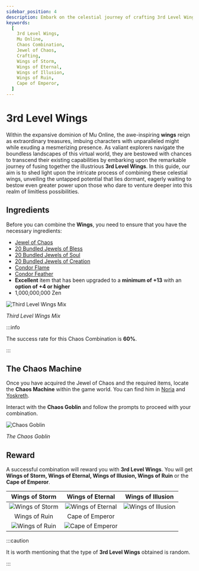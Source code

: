 ```yaml
---
sidebar_position: 4
description: Embark on the celestial journey of crafting 3rd Level Wings in Mu Online through the Chaos Combination system. Learn about the essential ingredients, success rates, and the diverse rewards, including Wings of Storm, Wings of Eternal, Wings of Illusion, Wings of Ruin, or Cape of Emperor.
keywords:
  [
    3rd Level Wings,
    Mu Online,
    Chaos Combination,
    Jewel of Chaos,
    Crafting,
    Wings of Storm,
    Wings of Eternal,
    Wings of Illusion,
    Wings of Ruin,
    Cape of Emperor,
  ]
---
```


# 3rd Level Wings

Within the expansive dominion of Mu Online, the awe-inspiring **wings** reign as extraordinary treasures, imbuing characters with unparalleled might while exuding a mesmerizing presence. As valiant explorers navigate the boundless landscapes of this virtual world, they are bestowed with chances to transcend their existing capabilities by embarking upon the remarkable journey of fusing together the illustrious **3rd Level Wings**. In this guide, our aim is to shed light upon the intricate process of combining these celestial wings, unveiling the untapped potential that lies dormant, eagerly waiting to bestow even greater power upon those who dare to venture deeper into this realm of limitless possibilities.

## Ingredients

Before you can combine the **Wings**, you need to ensure that you have the necessary ingredients:

- [Jewel of Chaos](/items/jewels/regular-jewels/jewel-of-chaos)
- [20 Bundled Jewels of Bless](/items/jewels/regular-jewels/jewel-of-bless)
- [20 Bundled Jewels of Soul](/items/jewels/regular-jewels/jewel-of-soul)
- [20 Bundled Jewels of Creation](/items/jewels/regular-jewels/jewel-of-creation)
- [Condor Flame](/items/condor-flame)
- [Condor Feather](/crafting/wings/condor-feather)
- **Excellent** item that has been upgraded to a **minimum of +13** with an **option of +4 or higher**
- 1,000,000,000 Zen

![Third Level Wings Mix](/img/crafting/third-level-wings.png)

_Third Level Wings Mix_

:::info

The success rate for this Chaos Combination is **60%**.

:::

## The Chaos Machine

Once you have acquired the Jewel of Chaos and the required items, locate the **Chaos Machine** within the game world. You can find him in [Noria](/maps/noria) and [Yoskreth](/maps/yoskreth).

Interact with the **Chaos Goblin** and follow the prompts to proceed with your combination.

![Chaos Goblin](/img/crafting/chaos-goblin.png)

_The Chaos Goblin_

## Reward

A successful combination will reward you with **3rd Level Wings**. You will get **Wings of Storm, Wings of Eternal, Wings of Illusion, Wings of Ruin** or the **Cape of Emperor**.

|                     Wings of Storm                     |                      Wings of Eternal                      |                      Wings of Illusion                       |
| :----------------------------------------------------: | :--------------------------------------------------------: | :----------------------------------------------------------: |
| ![Wings of Storm](/img/items/wings/wings-of-storm.png) | ![Wings of Eternal](/img/items/wings/wings-of-eternal.png) | ![Wings of Illusion](/img/items/wings/wings-of-illusion.png) |
|                     Wings of Ruin                      |                      Cape of Emperor                       |
|  ![Wings of Ruin](/img/items/wings/wings-of-ruin.png)  |  ![Cape of Emperor](/img/items/wings/cape-of-emperor.png)  |

:::caution

It is worth mentioning that the type of **3rd Level Wings** obtained is random.

:::
